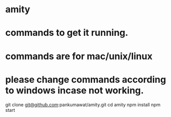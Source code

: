 # amity
# commands to get it running.
# commands are for mac/unix/linux
# please change commands according to windows incase not working.

git clone git@github.com:pankumawat/amity.git
cd amity
npm install
npm start

